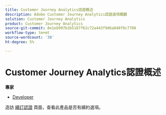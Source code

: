 ```yaml
---
title: Customer Journey Analytics認證概述
description: Adobe Customer Journey Analytics認證選項概觀
solution: Customer Journey Analytics
product: Customer Journey Analytics
source-git-commit: 8e1eb997b2b5187f62c72a443f9d6a848f8c7708
workflow-type: tm+mt
source-wordcount: '38'
ht-degree: 5%

---
```


# Customer Journey Analytics認證概述

**專家**

* [Developer](/help/certifications/acja/acja-e-developer.md) <!--AD0-E604-->

造訪 [續訂認證](/help/certifications/renew.md) 頁面，查看此產品是否有續約選項。
